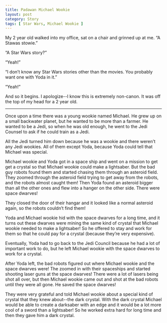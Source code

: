 ```yaml
---
title: Padawan Michael Wookie
layout: post
category: Story
tags: [ Star Wars, Michael Wookie ]
---
```

My 2 year old walked into my office, sat on a chair and grinned up at me. “A Stawas stowie.”

“A Star Wars story?”

<!-- more -->

“Yeah!”

“I don’t know any Star Wars stories other than the movies. You probably want one with Yoda in it.”

“Yeah!”

And so it begins. I apologize--I know this is extremely non-canon. It was off the top of my head for a 2 year old.

* * *

Once upon a time there was a young wookie named Michael. He grew up on a small backwater planet, but he wanted to be more than a farmer. He wanted to be a Jedi, so when he was old enough, he went to the Jedi Counsel to ask if he could train as a Jedi.

All the Jedi turned him down because he was a wookie and there weren’t any Jedi wookies. All of them except Yoda, because Yoda could tell that Michael was special.

Michael wookie and Yoda got in a space ship and went on a mission to get get a crystal so that Michael wookie could make a lightsaber. But the bad guy robots found them and started chasing them through an asteroid field. They zoomed through the asteroid field trying to get away from the robots, and the robots almost caught them! Then Yoda found an asteroid bigger than all the other ones and flew into a hanger on the other side. There were space dwarves!

They closed the door of their hangar and it looked like a normal asteroid again, so the robots couldn’t find them!

Yoda and Michael wookie hid with the space dwarves for a long time, and it turns out these dwarves were mining the same kind of crystal that Michael wookie needed to make a lightsaber! So he offered to stay and work for them so that he could pay for a crystal (because they’re very expensive).

Eventually, Yoda had to go back to the Jedi Council because he had a lot of important work to do, but he left Michael wookie with the space dwarves to work for a crystal.

After Yoda left, the bad robots figured out where Michael wookie and the space dwarves were! The zoomed in with their spaceships and started shooting laser guns at the space dwarves! There were a lot of lasers being shot all over, but then Michael wookie came out and shot at the bad robots until they were all gone. He saved the space dwarves!

They were very grateful and told Michael wookie about a special kind of crystal that they knew about--the dark crystal. With the dark crystal Michael would be able to create a darksaber with an edge and it would be a lot more cool of a sword than a lightsaber! So he worked extra hard for long time and then they gave him a dark crystal.